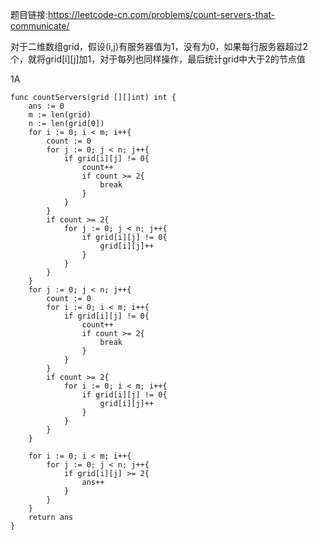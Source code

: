 题目链接:<https://leetcode-cn.com/problems/count-servers-that-communicate/>  

对于二维数组grid，假设(i,j)有服务器值为1，没有为0，如果每行服务器超过2个，就将grid[i][j]加1，对于每列也同样操作，最后统计grid中大于2的节点值  

1A
```
func countServers(grid [][]int) int {
	ans := 0
	m := len(grid)
	n := len(grid[0])
	for i := 0; i < m; i++{
		count := 0
		for j := 0; j < n; j++{
			if grid[i][j] != 0{
				count++
				if count >= 2{
					break
				}
			}
		}
		if count >= 2{
			for j := 0; j < n; j++{
				if grid[i][j] != 0{
					grid[i][j]++
				}
			}
		}
	}
	for j := 0; j < n; j++{
		count := 0
		for i := 0; i < m; i++{
			if grid[i][j] != 0{
				count++
				if count >= 2{
					break
				}
			}
		}
		if count >= 2{
			for i := 0; i < m; i++{
				if grid[i][j] != 0{
					grid[i][j]++
				}
			}
		}
	}

	for i := 0; i < m; i++{
		for j := 0; j < n; j++{
			if grid[i][j] >= 2{
				ans++
			}
		}
	}
	return ans
}
```